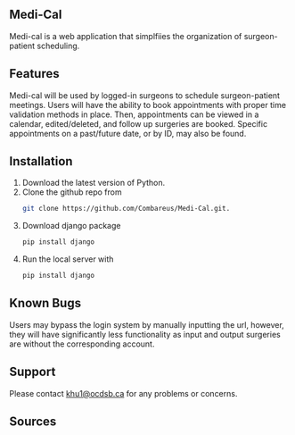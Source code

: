 ## Medi-Cal
Medi-cal is a web application that simplfiies the organization of surgeon-patient scheduling.
## Features
Medi-cal will be used by logged-in surgeons to schedule surgeon-patient meetings. Users will have the ability to book appointments with proper time validation methods in place. Then, appointments can be viewed in a calendar, edited/deleted, and follow up surgeries are booked. Specific appointments on a past/future date, or by ID, may also be found. 
## Installation
1. Download the latest version of Python.
2. Clone the github repo from 
   ```sh
   git clone https://github.com/Combareus/Medi-Cal.git. 
   ```
2. Download django package
   ```sh
   pip install django
   ```
3. Run the local server with
   ```sh
   pip install django
   ```


## Known Bugs
Users may bypass the login system by manually inputting the url, however, they will have significantly less functionality as input and output surgeries are without the corresponding account.
## Support 
Please contact khu1@ocdsb.ca for any problems or concerns.
## Sources


